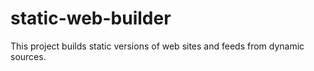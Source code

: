 # static-web-builder
This project builds static versions of web sites and feeds from dynamic sources.

